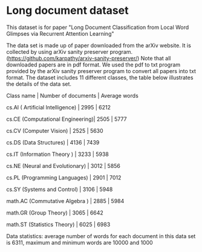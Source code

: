 # Long document dataset
This dataset is for paper "Long Document Classification from Local Word Glimpses via Recurrent Attention Learning"


The data set is made up of paper downloaded from the arXiv website. It is collected by using arXiv sanity preserver program. (https://github.com/karpathy/arxiv-sanity-preserver/) Note that all downloaded papers are in pdf format. We used the pdf to txt program provided by the arXiv sanity preserver program to convert all papers into txt format. The dataset includes 11 different classes, the table below illustrates the details of the data set.


Class name	                     | Number of documents | Average words

cs.AI ( Artificial Intelligence) |         2995        |      6212

cs.CE (Computational Engineering)|         2505        |      5777

cs.CV (Computer Vision)          |         2525        |      5630

cs.DS (Data Structures)          |         4136        |      7439

cs.IT (Information Theory )      |         3233        |      5938

cs.NE (Neural and Evolutionary)  |         3012        |      5856

cs.PL (Programming Languages)    |         2901        |      7012

cs.SY (Systems and Control)      |         3106        |      5948

math.AC (Commutative Algebra )   |         2885        |      5984

math.GR (Group Theory)           |         3065        |      6642

math.ST (Statistics Theory) 	 |         6025        |      6983


Data statistics: average number of words for each document in this data set is 6311, maximum and minimum words are 10000 and 1000


